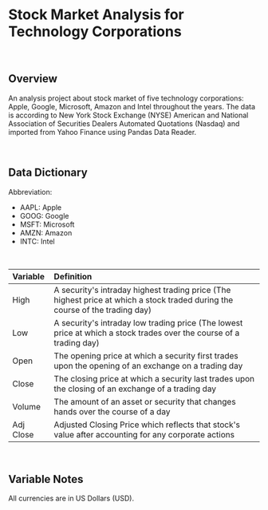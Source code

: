 # Stock Market Analysis for Technology Corporations 

<br>

## Overview

An analysis project about stock market of five technology corporations: Apple, Google, Microsoft, Amazon and Intel throughout the years. The data is according to New York Stock Exchange (NYSE) American and National Association of Securities Dealers Automated Quotations (Nasdaq) and imported from Yahoo Finance using Pandas Data Reader. 

<br>

## Data Dictionary

Abbreviation:

- AAPL: Apple
- GOOG: Google
- MSFT: Microsoft
- AMZN: Amazon
- INTC: Intel

<br>

| Variable  | Definition                                                   |
| :-------- | :----------------------------------------------------------- |
| High      | A security's intraday highest trading price (The highest price at which a stock traded during the course of the trading day) |
| Low       | A security's intraday low trading price (The lowest price at which a stock trades over the course of a trading day) |
| Open      | The opening price at which a security first trades upon the opening of an exchange on a trading day |
| Close     | The closing price at which a security last trades upon the closing of an exchange of a trading day |
| Volume    | The amount of an asset or security that changes hands over the course of a day |
| Adj Close | Adjusted Closing Price which reflects that stock's value after accounting for any corporate actions |

<br>

## Variable Notes

All currencies are in US Dollars (USD).

